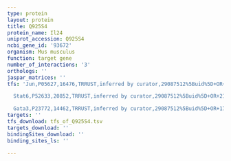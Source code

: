 ```yaml
---
type: protein
layout: protein
title: Q925S4
protein_name: Il24
uniprot_accession: Q925S4
ncbi_gene_id: '93672'
organism: Mus musculus
function: target gene
number_of_interactions: '3'
orthologs: ''
jaspar_matrices: ''
tfs: 'Jun,P05627,16476,TRRUST,inferred by curator,29087512%5Buid%5D+OR+21357535%5Buid%5D,Yes

  Stat6,P52633,20852,TRRUST,inferred by curator,29087512%5Buid%5D+OR+21357535%5Buid%5D,Yes

  Gata3,P23772,14462,TRRUST,inferred by curator,29087512%5Buid%5D+OR+17111354%5Buid%5D,Yes'
targets: ''
tfs_download: tfs_of_Q925S4.tsv
targets_download: ''
bindingSites_download: ''
binding_sites_ls: ''

---
```

